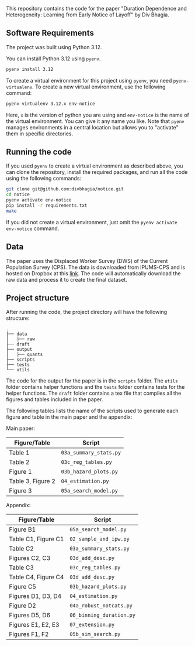 
This repository contains the code for the paper "Duration Dependence and Heterogeneity: Learning from Early Notice of Layoff" by Div Bhagia. 

## Software Requirements

The project was built using Python 3.12.

You can install Python 3.12 using `pyenv`.
```bash
pyenv install 3.12
```
To create a virtual environment for this project using `pyenv`, you need `pyenv-virtualenv`. To create a new virtual environment, use the following command:
```bash
pyenv virtualenv 3.12.x env-notice
```
Here, `x` is the version of python you are using and `env-notice` is the name of the virtual environment. You can give it any name you like. Note that `pyenv` manages environments in a central location but allows you to "activate" them in specific directories. 

## Running the code

If you used `pyenv` to create a virtual environment as described above, you can clone the repository, install the required packages, and run all the code using the following commands:
```bash
git clone git@github.com:divbhagia/notice.git
cd notice
pyenv activate env-notice
pip install -r requirements.txt
make 
```
If you did not create a virtual environment, just omit the `pyenv activate env-notice` command.

## Data
The paper uses the Displaced Worker Survey (DWS) of the Current Population Survey (CPS). The data is downloaded from IPUMS-CPS and is hosted on Dropbox at this [link](https://www.dropbox.com/scl/fo/r2gg07w5qy9kygd00uhbq/AFRzAmOEtgqU7uE2kauVTPw?rlkey=7rz8wj46r8gdrnjm9gbzdx47g&dl=0). The code will automatically download the raw data and process it to create the final dataset.

## Project structure

After running the code, the project directory will have the following structure:

```
.
├── data
│   ├── raw
├── draft
├── output
│   ├── quants
├── scripts
├── tests
└── utils
```

The code for the output for the paper is in the `scripts` folder. The `utils` folder contains helper functions and the `tests` folder contains tests for the helper functions. The `draft` folder contains a tex file that compiles all the figures and tables included in the paper.

The following tables lists the name of the scripts used to generate each figure and table in the main paper and the appendix:

Main paper:

| Figure/Table | Script |
|--------------|--------|
Table 1 | `03a_summary_stats.py` |
Table 2 | `03c_reg_tables.py` |
Figure 1 | `03b_hazard_plots.py` |
Table 3, Figure 2 | `04_estimation.py` |
Figure 3 | `05a_search_model.py` |

Appendix:

| Figure/Table | Script |
|--------------|--------|
Figure B1 | `05a_search_model.py`  |
Table C1, Figure C1 | `02_sample_and_ipw.py` |
Table C2 | `03a_summary_stats.py` |
Figures C2, C3 | `03d_add_desc.py` |
Table C3 | `03c_reg_tables.py`  |
Table C4, Figure C4 | `03d_add_desc.py` |
Figure C5 | `03b_hazard_plots.py`  |
Figures D1, D3, D4 | `04_estimation.py` |
Figure D2 | `04a_robust_notcats.py` |
Figures D5, D6 | `06_binning_duration.py` |
Figures E1, E2, E3 | `07_extension.py` |
Figures F1, F2 | `05b_sim_search.py` |



